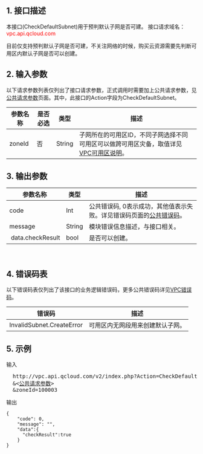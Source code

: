 ## 1. 接口描述
 本接口(CheckDefaultSubnet)用于预判默认子网是否可建。
接口请求域名：<font style="color:red">vpc.api.qcloud.com</font>

目前仅支持预判默认子网是否可建，不关注网络的时候，购买云资源需要先判断可用区内默认子网是否可以创建。
 

## 2. 输入参数
以下请求参数列表仅列出了接口请求参数，正式调用时需要加上公共请求参数，见<a href="/doc/api/372/4153" title="公共请求参数">公共请求参数</a>页面。其中，此接口的Action字段为CheckDefaultSubnet。

| 参数名称 | 是否必选  | 类型 | 描述 |
|---------|---------|---------|---------|
| zoneId | 否 | String | 子网所在的可用区ID，不同子网选择不同可用区可以做跨可用区灾备，取值详见<a href="/doc/product/215/4927#.E5.8F.AF.E7.94.A8.E5.8C.BA.EF.BC.88zone.EF.BC.89">VPC可用区说明</a>。 |
 

## 3. 输出参数

| 参数名称 | 类型 | 描述 |
|---------|---------|---------|
| code | Int | 公共错误码, 0表示成功，其他值表示失败。详见错误码页面的<a href="/document/api/215/4781" title="公共错误码">公共错误码</a>。|
| message | String | 模块错误信息描述，与接口相关。|
| data.checkResult | bool | 是否可以创建。|
 
## 4. 错误码表
  以下错误码表仅列出了该接口的业务逻辑错误码，更多公共错误码详见<a href="/doc/api/245/4924" title="VPC错误码">VPC错误码</a>。
 
| 错误码 | 描述 |
|---------|---------|
| InvalidSubnet.CreateError | 可用区内无网段用来创建默认子网。 |

## 5. 示例
 
输入
<pre>
  http://vpc.api.qcloud.com/v2/index.php?Action=CheckDefaultSubnet
  &<<a href="/doc/api/229/6976">公共请求参数</a>>
  &zoneId=100003
</pre>

输出
```
{
    "code": 0,
    "message": "",
    "data":{
      "checkResult":true
    }
}

```

